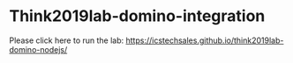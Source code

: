 # Think2019lab-domino-integration

Please click here to run the lab: <https://icstechsales.github.io/think2019lab-domino-nodejs/>
